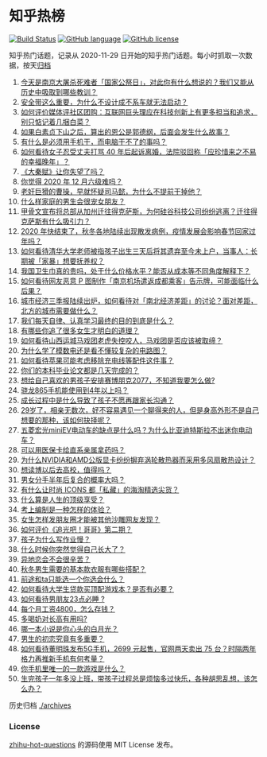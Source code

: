 # 知乎热榜
[![Build Status](https://github.com/ToWeLong/zhihu-hot-questions/workflows/CI/badge.svg)](https://github.com/ToWeLong/zhihu-hot-questions/actions)
[![GitHub language](https://img.shields.io/badge/language-golang-orange.svg)](https://golang.org/)
[![GitHub license](https://img.shields.io/github/license/ToWeLong/zhihu-hot-questions)](https://github.com/ToWeLong/zhihu-hot-questions/blob/main/LICENSE)

知乎热门话题，记录从 2020-11-29 日开始的知乎热门话题。每小时抓取一次数据，按天[归档](./archives)

<!-- BEGIN -->

1. [今天是南京大屠杀死难者「国家公祭日」，对此你有什么想说的？我们又能从历史中吸取到哪些教训？](https://www.zhihu.com/question/434587937)
1. [安全带这么重要，为什么不设计成不系车就无法启动？](https://www.zhihu.com/question/30162877)
1. [如何评价媒体评社区团购：互联网巨头理应在科技创新上有更多担当和追求，别只惦记着几捆白菜？](https://www.zhihu.com/question/434417447)
1. [如果白素贞下山之后，算出的恩公是郭德纲，后面会发生什么故事？](https://www.zhihu.com/question/432038058)
1. [有什么是必须用手机干，而电脑干不了的事吗？](https://www.zhihu.com/question/433696129)
1. [如何看待女子忍受丈夫打骂 40 年后起诉离婚，法院驳回称「应珍惜来之不易的幸福晚年」？](https://www.zhihu.com/question/434543281)
1. [《大秦赋》让你失望了吗？](https://www.zhihu.com/question/433283289)
1. [你觉得 2020 年 12 月六级难吗？](https://www.zhihu.com/question/434521903)
1. [老奸巨猾的曹操，早就怀疑司马懿，为什么不提前干掉他？](https://www.zhihu.com/question/427132978)
1. [什么样家庭的男生会很宠女朋友？](https://www.zhihu.com/question/313152078)
1. [甲骨文宣布将总部从加州迁往得克萨斯，为何硅谷科技公司纷纷逃离？迁往得克萨斯有什么吸引力？](https://www.zhihu.com/question/434610442)
1. [2020 年快结束了，秋冬各地陆续出现散发病例，疫情发展会影响春节回家过年吗？](https://www.zhihu.com/question/434611425)
1. [如何看待清华大学老师被指孩子出生三天后将其遗弃至今未上户，当事人：长期被「家暴」想要抚养权？](https://www.zhihu.com/question/434516431)
1. [我国卫生巾真的贵吗，处于什么价格水平？能否从成本等不同角度解释下？](https://www.zhihu.com/question/418037409)
1. [如何看待网友恶意 P 图制作「南京机场遣返成都乘客」告示牌，可能面临什么后果？](https://www.zhihu.com/question/434514806)
1. [城市经济三季报陆续出炉，如何看待对「南北经济差距」的讨论？面对差距，北方的城市需要做什么？](https://www.zhihu.com/question/434197542)
1. [我们每天自律、认真学习最终的目的到底是什么？](https://www.zhihu.com/question/341125873)
1. [有哪些你追了很多女生才明白的道理？](https://www.zhihu.com/question/385019055)
1. [如何看待山西运城马戏团老虎失控咬人，马戏团是否应该被取缔？](https://www.zhihu.com/question/434496090)
1. [为什么学了模数电还是看不懂较复杂的电路图？](https://www.zhihu.com/question/432824969)
1. [如何看待苹果可能考虑移除充电线等配件这件事？](https://www.zhihu.com/question/434207581)
1. [你们的本科毕业论文都是几天完成的？](https://www.zhihu.com/question/275580447)
1. [想给自己喜欢的男孩子安排赛博朋克2077，不知道我要怎么做?](https://www.zhihu.com/question/434256025)
1. [骁龙865手机能使用到4年以上吗？](https://www.zhihu.com/question/427117777)
1. [成长过程中是什么导致了孩子不愿再跟家长沟通？](https://www.zhihu.com/question/266753012)
1. [29岁了，相亲无数次，好不容易遇见一个聊得来的人，但是身高外形不是自己想要的那种，该如何抉择呢？](https://www.zhihu.com/question/422905675)
1. [五菱宏光miniEV电动车的缺点是什么吗？为什么比亚迪特斯拉不出迷你电动车？](https://www.zhihu.com/question/430633799)
1. [可以用医保卡给直系亲属拿药吗？](https://www.zhihu.com/question/314496706)
1. [为什么NVIDIA和AMD公版显卡纷纷摒弃涡轮散热器而采用多风扇散热设计？](https://www.zhihu.com/question/434410822)
1. [想读博以后去高校，值得吗？](https://www.zhihu.com/question/429599392)
1. [男女分手半年后复合的概率大吗？](https://www.zhihu.com/question/370048895)
1. [有什么让时尚 ICONS 都「私藏」的海淘精选尖货？](https://www.zhihu.com/question/434409597)
1. [什么算是人生的顶级享受？](https://www.zhihu.com/question/56328597)
1. [考上编制是一种怎样的体验？](https://www.zhihu.com/question/64229374)
1. [女生怎样发朋友圈才能被其他沙雕网友发现？](https://www.zhihu.com/question/432410207)
1. [如何评价《追光吧！哥哥》第二期？](https://www.zhihu.com/question/434537286)
1. [孩子为什么写作业慢？](https://www.zhihu.com/question/432767767)
1. [什么时候你突然觉得自己长大了？](https://www.zhihu.com/question/54307369)
1. [异地恋会不会很辛苦？](https://www.zhihu.com/question/428389509)
1. [秋冬男生需要的基本款衣服有哪些搭配？](https://www.zhihu.com/question/36045209)
1. [前途和ta只能选一个你选会什么？](https://www.zhihu.com/question/429992185)
1. [如何看待大学生贷款买顶配游戏本？是否有必要？](https://www.zhihu.com/question/434145656)
1. [如何看待男朋友23点必睡 ?](https://www.zhihu.com/question/365619051)
1. [每个月工资4800，怎么存钱？](https://www.zhihu.com/question/433122058)
1. [多喝奶对长高有用吗?](https://www.zhihu.com/question/426002620)
1. [哪一本小说是你心头的白月光？](https://www.zhihu.com/question/370641581)
1. [男生的初恋究竟有多重要？](https://www.zhihu.com/question/284422641)
1. [如何看待董明珠发布5G手机，2699 元起售，官网两天卖出 75 台？时隔两年格力再推新手机有何考量？](https://www.zhihu.com/question/434021475)
1. [你手机里唯一的一款游戏是什么？](https://www.zhihu.com/question/430068341)
1. [生完孩子一年多没上班，带孩子过程总是烦恼多过快乐，各种胡思乱想，该怎么办？](https://www.zhihu.com/question/303999777)

<!-- END -->

历史归档 [./archives](./archives)


### License
[zhihu-hot-questions](https://github.com/towelong/zhihu-hot-questions) 的源码使用 MIT License 发布。